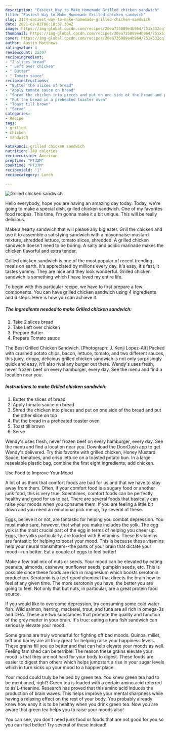 ```yaml
---
description: "Easiest Way to Make Homemade Grilled chicken sandwich"
title: "Easiest Way to Make Homemade Grilled chicken sandwich"
slug: 2134-easiest-way-to-make-homemade-grilled-chicken-sandwich
date: 2021-02-02T06:10:37.304Z
image: https://img-global.cpcdn.com/recipes/20ea735089e4b964/751x532cq70/grilled-chicken-sandwich-recipe-main-photo.jpg
thumbnail: https://img-global.cpcdn.com/recipes/20ea735089e4b964/751x532cq70/grilled-chicken-sandwich-recipe-main-photo.jpg
cover: https://img-global.cpcdn.com/recipes/20ea735089e4b964/751x532cq70/grilled-chicken-sandwich-recipe-main-photo.jpg
author: Austin Matthews
ratingvalue: 4
reviewcount: 25307
recipeingredient:
- "2 slices bread"
- " Left over chicken"
- " Butter"
- " Tomato sauce"
recipeinstructions:
- "Butter the slices of bread"
- "Apply tomato sauce on bread"
- "Shred the chicken into pieces and put on one side of the bread and put the other slice on top"
- "Put the bread in a preheated toaster oven"
- "Toast till brown"
- "Serve"
categories:
- Recipe
tags:
- grilled
- chicken
- sandwich

katakunci: grilled chicken sandwich 
nutrition: 240 calories
recipecuisine: American
preptime: "PT32M"
cooktime: "PT37M"
recipeyield: "1"
recipecategory: Lunch

---
```



![Grilled chicken sandwich](https://img-global.cpcdn.com/recipes/20ea735089e4b964/751x532cq70/grilled-chicken-sandwich-recipe-main-photo.jpg)

Hello everybody, hope you are having an amazing day today. Today, we're going to make a special dish, grilled chicken sandwich. One of my favorites food recipes. This time, I'm gonna make it a bit unique. This will be really delicious.

Make a hearty sandwich that will please any big eater. Grill the chicken and use it to assemble a satisfying sandwich with a mayonnaise-mustard mixture, shredded lettuce, tomato slices, shredded. A grilled chicken sandwich doesn&#39;t need to be boring. A salty and acidic marinade makes the chicken flavorful and extra tender.

Grilled chicken sandwich is one of the most popular of recent trending meals on earth. It's appreciated by millions every day. It's easy, it's fast, it tastes yummy. They are nice and they look wonderful. Grilled chicken sandwich is something which I have loved my entire life.


To begin with this particular recipe, we have to first prepare a few components. You can have grilled chicken sandwich using 4 ingredients and 6 steps. Here is how you can achieve it.

<!--inarticleads1-->

##### The ingredients needed to make Grilled chicken sandwich:

1. Take 2 slices bread
1. Take  Left over chicken
1. Prepare  Butter
1. Prepare  Tomato sauce


The Best Grilled Chicken Sandwich. [Photograph: J. Kenji Lopez-Alt] Packed with crushed potato chips, bacon, lettuce, tomato, and two different sauces, this juicy, drippy, delicious grilled chicken sandwich is not only surprisingly quick and easy, it&#39;ll also rival any burger out there. Wendy&#39;s uses fresh, never frozen beef on every hamburger, every day. See the menu and find a location near you. 

<!--inarticleads2-->

##### Instructions to make Grilled chicken sandwich:

1. Butter the slices of bread
1. Apply tomato sauce on bread
1. Shred the chicken into pieces and put on one side of the bread and put the other slice on top
1. Put the bread in a preheated toaster oven
1. Toast till brown
1. Serve


Wendy&#39;s uses fresh, never frozen beef on every hamburger, every day. See the menu and find a location near you. Download the DoorDash app to get Wendy&#39;s delivered. Try this favorite with grilled chicken, Honey Mustard Sauce, tomatoes, and crisp lettuce on a toasted potato bun. In a large resealable plastic bag, combine the first eight ingredients; add chicken. 

Use Food to Improve Your Mood


A lot of us think that comfort foods are bad for us and that we have to stay away from them. Often, if your comfort food is a sugary food or another junk food, this is very true. Soemtimes, comfort foods can be perfectly healthy and good for us to eat. There are several foods that basically can raise your moods when you consume them. If you are feeling a little bit down and you need an emotional pick me up, try several of these.

Eggs, believe it or not, are fantastic for helping you combat depression. You must make sure, however, that what you make includes the yolk. The egg yolk is the most crucial part of the egg in terms of helping you cheer up. Eggs, the yolks particularly, are loaded with B vitamins. These B vitamins are fantastic for helping to boost your mood. This is because these vitamins help your neural transmitters--the parts of your brain that dictate your mood--run better. Eat a couple of eggs to feel better!

Make a few trail mix of nuts or seeds. Your mood can be elevated by eating peanuts, almonds, cashews, sunflower seeds, pumpkin seeds, etc. This is possible since these foods are rich in magnesium which boosts serotonin production. Serotonin is a feel-good chemical that directs the brain how to feel at any given time. The more serotonin you have, the better you are going to feel. Not only that but nuts, in particular, are a great protein food source.

If you would like to overcome depression, try consuming some cold water fish. Wild salmon, herring, mackerel, trout, and tuna are all rich in omega-3s and DHA. These are two substances that promote the quality and function of the grey matter in your brain. It's true: eating a tuna fish sandwich can seriously elevate your mood. 

Some grains are truly wonderful for fighting off bad moods. Quinoa, millet, teff and barley are all truly great for helping raise your happiness levels. These grains fill you up better and that can help elevate your moods as well. Feeling famished can be terrible! The reason these grains elevate your mood is that they are not hard for your body to digest. These foods are easier to digest than others which helps jumpstart a rise in your sugar levels which in turn kicks up your mood to a happier place.

Your mood could truly be helped by green tea. You knew green tea had to be mentioned, right? Green tea is loaded with a certain amino acid referred to as L-theanine. Research has proved that this amino acid induces the production of brain waves. This helps improve your mental sharpness while having a relaxing effect on the rest of your body. You probably already knew how easy it is to be healthy when you drink green tea. Now you are aware that green tea helps you to raise your moods also!

You can see, you don't need junk food or foods that are not good for you so you can feel better! Try several of these instead!

